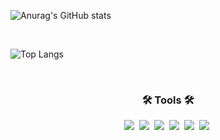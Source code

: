 ![Anurag's GitHub stats](https://github-readme-stats.vercel.app/api?username=user03061&show_icons=true&theme=radical)

<br>

![Top Langs](https://github-readme-stats.vercel.app/api/top-langs/?username=user03061&layout=compact)

<br>
<h3 align="center">🛠 Tools 🛠</h3>
<div align="center">
  <img src="https://img.shields.io/badge/Android_Studio-3DDC84?style=for-the-badge&logo=android-studio&logoColor=white" />&nbsp
  <img src="https://img.shields.io/badge/git-F05033.svg?style=for-the-badge&logo=git&logoColor=white" />&nbsp
  <img src="https://img.shields.io/badge/github-181717.svg?style=for-the-badge&logo=github&logoColor=white" />&nbsp
  <img src="https://img.shields.io/badge/figma-F24E1E.svg?style=for-the-badge&logo=figma&logoColor=white" />&nbsp
  <img src="https://img.shields.io/badge/Eclipse-2C2255?style=for-the-badge&logo=eclipse&logoColor=white" />&nbsp
  <img src="https://img.shields.io/badge/figma-F24E1E.svg?style=for-the-badge&logo=figma&logoColor=white" />&nbsp
</div>
